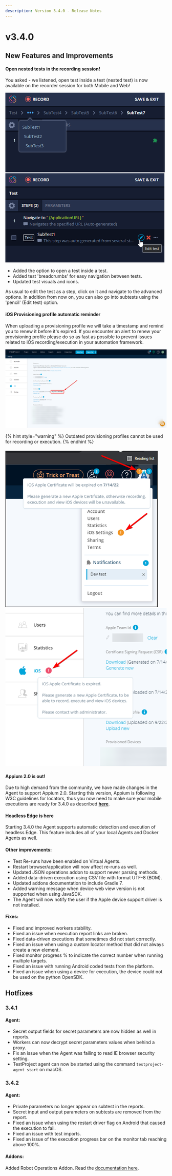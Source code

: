 ```yaml
---
description: Version 3.4.0 - Release Notes
---
```


# v3.4.0

## New Features and Improvements

#### Open nested tests in the recording session!

You asked - we listened, open test inside a test (nested test) is now available on the recorder session for both Mobile and Web!

![](<../.gitbook/assets/image (466).png>)![](<../.gitbook/assets/image (469).png>)

* Added the option to open a test inside a test.
* Added test 'breadcrumbs' for easy navigation between tests.
* Updated test visuals and icons.

As usual to edit the test as a step, click on it and navigate to the advanced options. In addition from now on, you can also go into subtests using the 'pencil' (Edit test) option.

#### iOS Provisioning profile automatic reminder

When uploading a provisioning profile we will take a timestamp and remind you to renew it before it's expired. If you encounter an alert to renew your provisioning profile please do so as fast as possible to prevent issues related to iOS recording/execution in your automation framework.

![Find the expiration date on your iOS settings page](<../.gitbook/assets/image (462).png>)

{% hint style="warning" %}
Outdated provisioning profiles cannot be used for recording or execution.
{% endhint %}

#### ![](<../.gitbook/assets/image (460).png>)![](<../.gitbook/assets/image (452).png>)

#### Appium 2.0 is out!

Due to high demand from the community, we have made changes in the Agent to support Appium 2.0. Starting this version, Appium is following W3C guidelines for locators, thus you now need to make sure your mobile executions are ready for 3.4.0 as described [**here**](https://intercom.help/testprojectio/en/articles/5748260-fix-invalid-argument-invalid-locator-error-on-agent-3-4-0-appium-2-0).

#### Headless Edge is here

Starting 3.4.0 the Agent supports automatic detection and execution of headless Edge. This feature includes all of your local Agents and Docker Agents as well.

#### Other improvements:

* Test Re-runs have been enabled on Virtual Agents.
* Restart browser/application will now affect re-runs as well.
* Updated JSON operations addon to support newer parsing methods.&#x20;
* Added data-driven execution using CSV file with format UTF-8 (BOM).
* Updated addons documentation to include Gradle 7.&#x20;
* Added warning message when device web view version is not supported when using JavaSDK.
* The Agent will now notify the user if the Apple device support driver is not installed.



#### Fixes:

* Fixed and improved workers stability.
* Fixed an issue when execution report links are broken.
* Fixed data-driven executions that sometimes did not start correctly.
* Fixed an issue when using a custom locator method that did not always create a new element.
* Fixed monitor progress % to indicate the correct number when running multiple targets.&#x20;
* Fixed an issue with running Android coded tests from the platform.
* Fixed an issue when using a device for execution, the device could not be used on the python OpenSDK.



## Hotfixes

### 3.4.1

#### Agent:

* Secret output fields for secret parameters are now hidden as well in reports.
* Workers can now decrypt secret parameters values when behind a proxy.
* Fix an issue when the Agent was failing to read IE browser security setting.
* TestProject agent can now be started using the command `testproject-agent start` on macOS.

### 3.4.2

#### Agent:

* Private parameters no longer appear on subtest in the reports.
* Secret input and output parameters on subtests are removed from the report.
* Fixed an issue when using the restart driver flag on Android that caused the execution to fail.
* Fixed an issue with test imports.
* Fixed an issue of the execution progress bar on the monitor tab reaching above 100%.

#### Addons:

Added Robot Operations Addon. Read the [documentation here](../testproject-addons/available-addons/robot-operations-addon.md).

